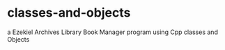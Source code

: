 # classes-and-objects
a Ezekiel Archives Library Book Manager program using Cpp classes and Objects
